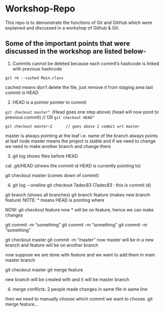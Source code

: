 ﻿# Workshop-Repo
This repo is to demonstrate the functions of Git and GitHub which were explained and discussed in a workshop of Github & Git.


## Some of the important points that were discussed in the workshop are listed below-   

1) Commits cannot be deleted because each commit’s hashcode is linked with previous hashcode

`git rm --cached Main.class`

cached means don’t delete the file, just remove it from staging area
last commit is HEAD

2) HEAD is a pointer pointer to commit

`git checkout master^ `(Head goes one step above)	(head will now point to previous commit)
// OR 
`git checkout HEAD^` 

`git checkout master~2		// goes above 2 commit wrt master`

master is always pointing at the leaf i.e. name of the branch always points at leaf node
master means the project is stable and if we need to change we need to make another branch and change there

3) git log shows files before HEAD

cat .git/HEAD (shows the commit id HEAD is currently pointing to)

git checkout master (comes down of commit)

4) git log --oneline
git checkout 7adec83 (7adec83 : this is commit id)

git branch (shows all branches)
git branch feature (makes new branch feature) 
NOTE: * means HEAD is pointing where

NOW: 
git checkout feature
now * will be on feature, hence we can make changes

git commit -m “something”
git commit -m “something”
git commit -m “something”

git checkout master
git commit -m “master”
now master will be in a new branch and feature will be on another branch

now suppose we are done with feature and we want to add them in main master branch

git checkout master
git merge feature

new branch will be created with and it will be master branch

4) merge conflicts: 2 people made changes in same file in same line

then we need to manually choose which commit we want to choose. 
git merge feature...
